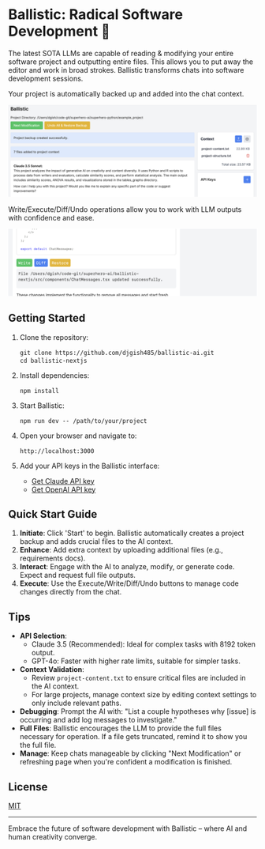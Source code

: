 # Ballistic: Radical Software Development 🚀

The latest SOTA LLMs are capable of reading & modifying your entire software project and outputting entire files. This allows you to put away the editor and work in broad strokes. Ballistic transforms chats into software development sessions.

Your project is automatically backed up and added into the chat context.

![Ballistic Overview](./public/screenshot1.png)

Write/Execute/Diff/Undo operations allow you to work with LLM outputs with confidence and ease.

![AI Collaboration](./public/screenshot2.png)

## Getting Started

1. Clone the repository:
   ```
   git clone https://github.com/djgish485/ballistic-ai.git
   cd ballistic-nextjs
   ```

2. Install dependencies:
   ```
   npm install
   ```

3. Start Ballistic:
   ```
   npm run dev -- /path/to/your/project
   ```

4. Open your browser and navigate to:
   ```
   http://localhost:3000
   ```

5. Add your API keys in the Ballistic interface:
   - [Get Claude API key](https://www.anthropic.com/api)
   - [Get OpenAI API key](https://platform.openai.com/account/api-keys)

## Quick Start Guide

1. **Initiate**: Click 'Start' to begin. Ballistic automatically creates a project backup and adds crucial files to the AI context.
2. **Enhance**: Add extra context by uploading additional files (e.g., requirements docs).
3. **Interact**: Engage with the AI to analyze, modify, or generate code. Expect and request full file outputs.
4. **Execute**: Use the Execute/Write/Diff/Undo buttons to manage code changes directly from the chat.

## Tips

- **API Selection**:
  - Claude 3.5 (Recommended): Ideal for complex tasks with 8192 token output.
  - GPT-4o: Faster with higher rate limits, suitable for simpler tasks.
- **Context Validation**: 
  - Review `project-content.txt` to ensure critical files are included in the AI context.
  - For large projects, manage context size by editing context settings to only include relevant paths.  
- **Debugging**: Prompt the AI with: "List a couple hypotheses why [issue] is occurring and add log messages to investigate."
- **Full Files**: Ballistic encourages the LLM to provide the full files necessary for operation. If a file gets truncated, remind it to show you the full file.
- **Manage**: Keep chats manageable by clicking "Next Modification" or refreshing page when you're confident a modification is finished.

## License

[MIT](https://choosealicense.com/licenses/mit/)

---

Embrace the future of software development with Ballistic – where AI and human creativity converge.